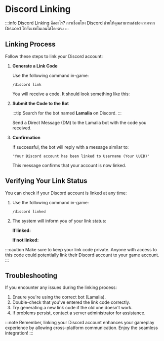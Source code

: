 ﻿# Discord Linking

:::info Discord Linking คืออะไร?
การเชื่อมโยง Discord ช่วยให้คุณสามารถส่งข้อความจาก Discord ไปยังแชทในเกมได้โดยตรง
:::

## Linking Process

Follow these steps to link your Discord account:

1. **Generate a Link Code**

   Use the following command in-game:
   ```
   /discord link
   ```

   You will receive a code. It should look something like this:

   

2. **Submit the Code to the Bot**

   :::tip
   Search for the bot named **Lamalia** on Discord.
   :::

   Send a Direct Message (DM) to the Lamalia bot with the code you received.

3. **Confirmation**

   If successful, the bot will reply with a message similar to:

   ```
   "Your Discord account has been linked to Username (Your UUID)"
   ```

   This message confirms that your account is now linked.

## Verifying Your Link Status

You can check if your Discord account is linked at any time:

1. Use the following command in-game:
   ```
   /discord linked
   ```

2. The system will inform you of your link status:

   **If linked:**

   

   **If not linked:**

   

:::caution
Make sure to keep your link code private. Anyone with access to this code could potentially link their Discord account to your game account.
:::

## Troubleshooting

If you encounter any issues during the linking process:

1. Ensure you're using the correct bot (Lamalia).
2. Double-check that you've entered the link code correctly.
3. Try generating a new link code if the old one doesn't work.
4. If problems persist, contact a server administrator for assistance.

:::note
Remember, linking your Discord account enhances your gameplay experience by allowing cross-platform communication. Enjoy the seamless integration!
:::